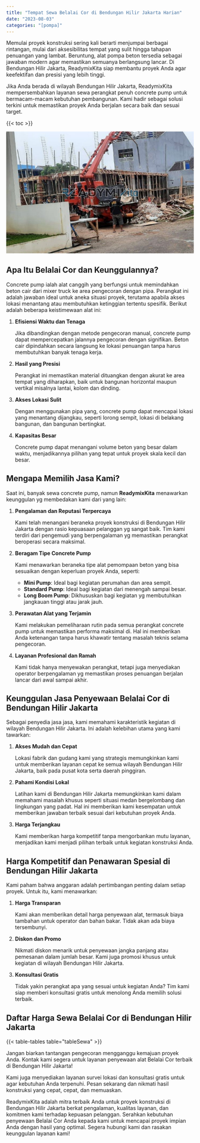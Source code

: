 ```yaml
---
title: "Tempat Sewa Belalai Cor di Bendungan Hilir Jakarta Harian"
date: "2023-08-03"
categories: "[pompa]"
---
```


Memulai proyek konstruksi sering kali berarti menjumpai berbagai rintangan, mulai dari aksesibilitas tempat yang sulit hingga tahapan penuangan yang lambat. Beruntung, alat pompa beton tersedia sebagai jawaban modern agar memastikan semuanya berlangsung lancar. Di Bendungan Hilir Jakarta, ReadymixKita siap membantu proyek Anda agar keefektifan dan presisi yang lebih tinggi.

Jika Anda berada di wilayah Bendungan Hilir Jakarta, ReadymixKita mempersembahkan layanan sewa perangkat penuh concrete pump untuk bermacam-macam kebutuhan pembangunan. Kami hadir sebagai solusi terkini untuk memastikan proyek Anda berjalan secara baik dan sesuai target.

{{< toc >}}

![Tempat Sewa Belalai Cor di Bendungan Hilir Jakarta Harian](/images/pompa/sewa-pompa-15.jpg)

## Apa Itu Belalai Cor dan Keunggulannya?

Concrete pump ialah alat canggih yang berfungsi untuk memindahkan beton cair dari mixer truck ke area pengecoran dengan pipa. Perangkat ini adalah jawaban ideal untuk aneka situasi proyek, terutama apabila akses lokasi menantang atau membutuhkan ketinggian tertentu spesifik. Berikut adalah beberapa keistimewaan alat ini:

1. **Efisiensi Waktu dan Tenaga**

   Jika dibandingkan dengan metode pengecoran manual, concrete pump dapat mempercepatkan jalannya pengecoran dengan signifikan. Beton cair dipindahkan secara langsung ke lokasi penuangan tanpa harus membutuhkan banyak tenaga kerja.

2. **Hasil yang Presisi**

   Perangkat ini memastikan material dituangkan dengan akurat ke area tempat yang diharapkan, baik untuk bangunan horizontal maupun vertikal misalnya lantai, kolom dan dinding.

3. **Akses Lokasi Sulit**

   Dengan menggunakan pipa yang, concrete pump dapat mencapai lokasi yang menantang dijangkau, seperti lorong sempit, lokasi di belakang bangunan, dan bangunan bertingkat.

4. **Kapasitas Besar**

   Concrete pump dapat menangani volume beton yang besar dalam waktu, menjadikannya pilihan yang tepat untuk proyek skala kecil dan besar.

## Mengapa Memilih Jasa Kami?

Saat ini, banyak sewa concrete pump, namun **ReadymixKita** menawarkan keunggulan yg membedakan kami dari yang lain:

1. **Pengalaman dan Reputasi Terpercaya**

   Kami telah menangani beraneka proyek konstruksi di Bendungan Hilir Jakarta dengan rasio kepuasaan pelanggan yg sangat baik. Tim kami terdiri dari pengemudi yang berpengalaman yg memastikan perangkat beroperasi secara maksimal.

2. **Beragam Tipe Concrete Pump**

   Kami menawarkan beraneka tipe alat pemompaan beton yang bisa sesuaikan dengan keperluan proyek Anda, seperti:
   - **Mini Pump**: Ideal bagi kegiatan perumahan dan area sempit.
   - **Standard Pump**: Ideal bagi kegiatan dari menengah sampai besar.
   - **Long Boom Pump**: Dikhususkan bagi kegiatan yg membutuhkan jangkauan tinggi atau jarak jauh.

3. **Perawatan Alat yang Terjamin**

   Kami melakukan pemeliharaan rutin pada semua perangkat concrete pump untuk memastikan performa maksimal di. Hal ini memberikan Anda ketenangan tanpa harus khawatir tentang masalah teknis selama pengecoran.

4. **Layanan Profesional dan Ramah**

   Kami tidak hanya menyewakan perangkat, tetapi juga menyediakan operator berpengalaman yg memastikan proses penuangan berjalan lancar dari awal sampai akhir.

## Keunggulan Jasa Penyewaan Belalai Cor di Bendungan Hilir Jakarta

Sebagai penyedia jasa jasa, kami memahami karakteristik kegiatan di wilayah Bendungan Hilir Jakarta. Ini adalah kelebihan utama yang kami tawarkan:

1. **Akses Mudah dan Cepat**

   Lokasi fabrik dan gudang kami yang strategis memungkinkan kami untuk memberikan layanan cepat ke semua wilayah Bendungan Hilir Jakarta, baik pada pusat kota serta daerah pinggiran.

2. **Pahami Kondisi Lokal**

   Latihan kami di Bendungan Hilir Jakarta memungkinkan kami dalam memahami masalah khusus seperti situasi medan bergelombang dan lingkungan yang padat. Hal ini memberikan kami kesempatan untuk memberikan jawaban terbaik sesuai dari kebutuhan proyek Anda.

3. **Harga Terjangkau**

   Kami memberikan harga kompetitif tanpa mengorbankan mutu layanan, menjadikan kami menjadi pilihan terbaik untuk kegiatan konstruksi Anda.

## Harga Kompetitif dan Penawaran Spesial di Bendungan Hilir Jakarta

Kami paham bahwa anggaran adalah pertimbangan penting dalam setiap proyek. Untuk itu, kami menawarkan:

1. **Harga Transparan**

   Kami akan memberikan detail harga penyewaan alat, termasuk biaya tambahan untuk operator dan bahan bakar. Tidak akan ada biaya tersembunyi.

2. **Diskon dan Promo**

   Nikmati diskon menarik untuk penyewaan jangka panjang atau pemesanan dalam jumlah besar. Kami juga promosi khusus untuk kegiatan di wilayah Bendungan Hilir Jakarta.

3. **Konsultasi Gratis**

   Tidak yakin perangkat apa yang sesuai untuk kegiatan Anda? Tim kami siap memberi konsultasi gratis untuk menolong Anda memilih solusi terbaik.

## Daftar Harga Sewa Belalai Cor di Bendungan Hilir Jakarta

{{< table-tables table="tableSewa" >}}

Jangan biarkan tantangan pengecoran mengganggu kemajuan proyek Anda. Kontak kami segera untuk layanan penyewaan alat Belalai Cor terbaik di Bendungan Hilir Jakarta!

Kami juga menyediakan layanan survei lokasi dan konsultasi gratis untuk agar kebutuhan Anda terpenuhi. Pesan sekarang dan nikmati hasil konstruksi yang cepat, cepat, dan memuaskan.

ReadymixKita adalah mitra terbaik Anda untuk proyek konstruksi di Bendungan Hilir Jakarta berkat pengalaman, kualitas layanan, dan komitmen kami terhadap kepuasan pelanggan. Serahkan kebutuhan penyewaan Belalai Cor Anda kepada kami untuk mencapai proyek impian Anda dengan hasil yang optimal. Segera hubungi kami dan rasakan keunggulan layanan kami!